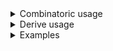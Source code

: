 <details>
<summary>Combinatoric usage</summary>

```no_run
# use bpaf::*;
# #[allow(dead_code)]
#[derive(Debug, Clone)]
pub struct Options {
    value: isize,
    shorty: u64,
}

pub fn options() -> OptionParser<Options> {
    let value = long("value").argument::<isize>("ARG").fallback(100);
    // You can use FromUtf8 type tag to parse things that only implement `FromStr`, but not `FromOsStr`
    // `u64` implements both and only used as an example
    let shorty = short('s').argument::<FromUtf8<u64>>("ARG");
    construct!(Options { value, shorty }).to_options()
}
```

</details>
<details>
<summary>Derive usage</summary>

```no_run
# use bpaf::*;
# #[allow(dead_code)]
#[derive(Debug, Clone, Bpaf)]
#[bpaf(options)]
pub struct Options {
    #[bpaf(fallback(100))]
    value: isize,
    // You can use FromUtf8 type tag to parse things that only implement FromStr, but not FromOsStr
    // `u64` implements both and only used as an example
    #[bpaf(short, argument::<FromUtf8<u64>>("ARG"))]
    shorty: u64,
}
```

</details>
<details>
<summary>Examples</summary>


Names for arguments could be short or long, and they can be parsed as mutiple different
types, this example uses `isize` and `u64`
```console
% app --value 50 -s=18446744073709551615
Options { value: 50, shorty: 18446744073709551615 }
```

Value can be separated from the flag by space, `=` or for short ones - be immediately adjacent
```console
% app --value=1 -s42
Options { value: 1, shorty: 42 }
```

You can apply fallback and other transformation
```console
% app -s0
Options { value: 100, shorty: 0 }
```

But if there's no fallback - the value is required
```console
% app --value 1
Expected -s ARG, pass --help for usage information
```

Argument is required
```console
% app -s
-s requires an argument
```

</details>

